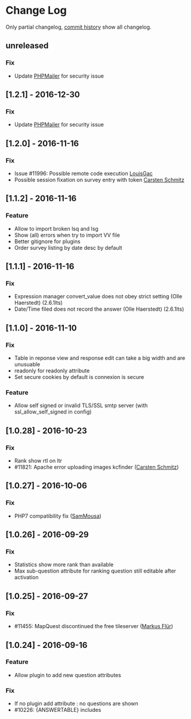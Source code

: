 # Change Log
Only partial changelog, [commit history](https://framagit.org/Shnoulle/LimeSurvey/commits/2.06_SondagesPro) show all changelog.

## unreleased

### Fix
- Update [PHPMailer](https://github.com/PHPMailer/PHPMailer/releases/tag/v5.2.22) for security issue

## [1.2.1] - 2016-12-30

### Fix
- Update [PHPMailer](https://github.com/PHPMailer/PHPMailer/releases/tag/v5.2.21) for security issue

## [1.2.0] - 2016-11-16

### Fix
- Issue #11996: Possible remote code execution [LouisGac](https://github.com/LouisGac)
- Possible session fixation on survey entry with token [Carsten Schmitz](https://github.com/c-schmitz)

## [1.1.2] - 2016-11-16

### Feature
- Allow to import broken lsq and lsg
- Show (all) errors when try to import VV file
- Better gitignore for plugins
- Order survey listing by date desc by default

## [1.1.1] - 2016-11-16

### Fix
- Expression manager convert_value does not obey strict setting (Olle Haerstedt) (2.6.1lts)
- Date/Time filed does not record the answer (Olle Haerstedt) (2.6.1lts)

## [1.1.0] - 2016-11-10

### Fix
- Table in reponse view and response edit can take a big width and are unusuable
- readonly for readonly attribute
- Set secure cookies by default is connexion is secure

### Feature
- Allow self signed or invalid TLS/SSL smtp server (with ssl_allow_self_signed in config)

## [1.0.28] - 2016-10-23

### Fix
- Rank show rtl on ltr
- #11821: Apache error uploading images kcfinder ([Carsten Schmitz](http://limesurvey.org))

## [1.0.27] - 2016-10-06

### Fix
- PHP7 compatibility fix ([SamMousa](http://befound.nl))

## [1.0.26] - 2016-09-29

### Fix
- Statistics show more rank than available
- Max sub-question attribute for ranking question still editable after activation

## [1.0.25] - 2016-09-27

### Fix
- #11455: MapQuest discontinued the free tileserver ([Markus Flür](http://limesurvey.org))

## [1.0.24] - 2016-09-16

### Feature
- Allow plugin to add new question attributes

### Fix
- If no plugin add attribute : no questions are shown
- #10226: {ANSWERTABLE} includes <script> placed in question text ([LouisGac](http://limesurvey.org))
- ~ and _ in tokens hard to manually enter
- #11509: numerical input option integer only leads to positive integer input only

### Updated
- improve Plain text ANSWERTABLE for email
- better ANSWERTABLE for multiple question.

## [1.0.23] - 2016-07-17

### Feature
- Allow plugin to set more option when using renderHtml

### Fix
- Language is not correct when session timed out  or other error page
- Allow plugin to allow preview question or group without admin rights

## [1.0.22] - 2016-07-05

### Feature
- Log error and warning in tmp/runtime/application.log by default
- Allow plugin to set more option when using renderHtml

### Fix
- Improvement on error when DB save for public survey
- Fix DECIMAL value before try to save

## [1.0.21] - 2016-06-17

### Feature
- Allow to set column number on ranking question

### Fix
- EM tips are empty after reloading page via browser (F5)
- Ranking question : Alert are not show every time
- Ranking question : Add answers can broke Survey DB

## [1.0.20] - 2016-06-16

### Feature
- afterSurveyMenuLoad event to add survey specific menu items

### Fix
- Improvement on Conditions page with array (number) questions
- Google Analytics code not running

## [1.0.19] - 2016-06-09

### Fix
- Better loading of plugins for command
- Default email format in survey to html

## [1.0.17] - 2016-05-19

### Feature
- Add cssclass question attribute

### Fix
- Plugin survey setting type "checkbox" does not properly save
- Map question : google.maps fix for hidden text element
- Numeric comparaison with Expression
- Survey response marked as 'finished' after opening email link/password twice
- Unable to export result as PDF
- PHP memory_limit being set too low
- Bad link for Browse uploaded ressources if publicurl is set

### Updated
- New token table firstname/lastname to 150

## [1.0.9] - 2016-04-22

### Feature
- beforeController event plugin (for web)
- newUnsecureRequest : plugin direct request without CRSF

### Fix
- Checked responses are not read when load "surveys uploaded file"
- Using mktime() EM function broke survey administration
- EM regexMatch function don't show pattern error
- Attachments for registration emails don't get attached
- Remote control list_surveys can list whole surveys, and not only needed
- event beforeTokenEmail is not dispatched for register
- thousand separator break slider in some condition

## [1.0.6] - 2016-03-20

### Fix
- Issue with relevance on X scale with multilingual
- Languages can not be updated in label set administration
- Error with SMTP mail method
- Broken HTML or script can broke Survey Logic File
- beforeHasPermission event don't happen for owner of survey
- [Security] Survey ID not properly sanitized on survey creation
- 4-byte UTF characters (e.g. Emojis) entered into text can cause DB issue (mysql)
- [Security] issue when saving/loading responses on public survey

## [1.0.0] - 2016-03-01

### Fix
- Higher risk that the emails are rated as Spam
- Filter script in Plugin management and Survey Logic file.

### Updated
- Use updatable from config and use it, set to updatable=false

Start with LimeSurvey 2.06lts
